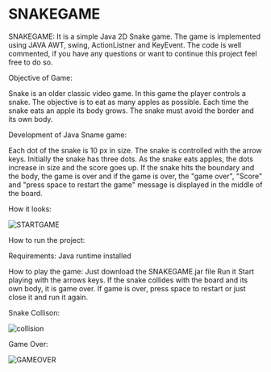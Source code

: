 # SNAKEGAME
SNAKEGAME:
It is a simple Java 2D Snake game. The game is implemented using  JAVA AWT, swing, ActionListner and KeyEvent.
The code is well commented, if you have any questions or want to continue this project feel free to do so.


Objective of Game:

Snake is an older classic video game. In this game the player controls a snake. The objective is to eat as many apples as possible. Each time the snake eats an apple its body grows. The snake must avoid the border and its own body.

Development of Java Sname game:

Each dot of the snake is 10 px in size. The snake is controlled with the arrow keys. Initially the snake has three dots. As the snake eats apples, the dots increase in size and the score goes up. If the snake hits the boundary and the body, the game is over and if the game is over, the "game over", "Score" and "press space to restart the game" message is displayed in the middle of the board.


How it looks:

![STARTGAME](https://github.com/jassycoder/SNAKEGAME/assets/139113439/d1c4e910-e26f-4fd9-95c4-d8fef3fd5778)

How to run the project:

Requirements:
Java runtime installed

How to play the game:
Just download the SNAKEGAME.jar file
Run it
Start playing with the arrows keys.
If the snake collides with the board and its own body, it is game over.
If game is over, press space to restart or just close it and run it again.



Snake Collison:

![collision](https://github.com/jassycoder/SNAKEGAME/assets/139113439/1986ecdd-9d73-40e4-99c4-e269a487c6e1)



Game Over:

![GAMEOVER](https://github.com/jassycoder/SNAKEGAME/assets/139113439/b47d118f-3dd2-4137-95d1-44ad66507f45)



